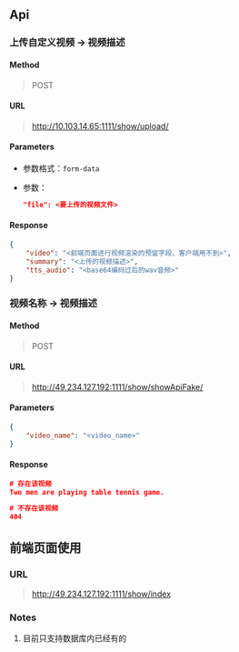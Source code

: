 ## Api

### 上传自定义视频 -> 视频描述

#### Method

> POST

#### URL

> http://10.103.14.65:1111/show/upload/

#### Parameters

- 参数格式：`form-data`

- 参数：

  ```json
  "file": <要上传的视频文件>
  ```

  

#### Response

```json
{
	"video": "<前端页面进行视频渲染的预留字段，客户端用不到>",
	"summary": "<上传的视频描述>",
	"tts_audio": "<base64编码过后的wav音频>"
}
```



### 视频名称 -> 视频描述

#### Method

> POST

#### URL

> http://49.234.127.192:1111/show/showApiFake/

#### Parameters

```json
{
    "video_name": "<video_name>"
}
```

#### Response

```json
# 存在该视频
Two men are playing table tennis game.

# 不存在该视频
404
```



## 前端页面使用

### URL

> http://49.234.127.192:1111/show/index

### Notes

1. 目前只支持数据库内已经有的
